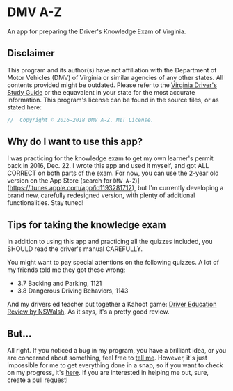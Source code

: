 # DMV A-Z

An app for preparing the Driver's Knowledge Exam of Virginia.

## Disclaimer

This program and its author(s) have not affiliation with the Department of Motor Vehicles (DMV) of Virginia or similar agencies of any other states. All contents provided might be outdated. Please refer to the [Virginia Driver's Study Guide](https://www.dmv.virginia.gov/dmv-manuals/#/sections/manual/1) or the equavalent in your state for the most accurate information. This program's license can be found in the source files, or as stated here:

```swift
//  Copyright © 2016-2018 DMV A-Z. MIT License.
```

## Why do I want to use this app?

I was practicing for the knowledge exam to get my own learner's permit back in 2016, Dec. 22. I wrote this app and used it myself, and got ALL CORRECT on both parts of the exam. For now, you can use the 2-year old version on the App Store (search for `DMV A-Z`)](https://itunes.apple.com/app/id1193281712), but I'm currently developing a brand new, carefully redesigned version, with plenty of additional functionalities. Stay tuned!

## Tips for taking the knowledge exam

In addition to using this app and practicing all the quizzes included, you SHOULD read the driver's manual CAREFULLY.

You might want to pay special attentions on the following quizzes. A lot of my friends told me they got these wrong: 

- 3.7 Backing and Parking, 1121
- 3.8 Dangerous Driving Behaviors, 1143

And my drivers ed teacher put together a Kahoot game: [Driver Education Review by NSWalsh](https://play.kahoot.it/#/k/5e087226-a672-426e-b561-59f7d9f237ef/intro). As it says, it's a pretty good review. 

## But...

All right. If you noticed a bug in my program, you have a brilliant idea, or you are concerned about something, feel free to [tell me](https://github.com/ApolloZhu/AZDMV/issues/new). However, it's just impossible for me to get everything done in a snap, so if you want to check on my progress, it's [here](https://github.com/ApolloZhu/AZDMV/projects/1). If you are interested in helping me out, sure, create a pull request!
